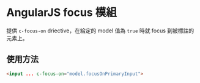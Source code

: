 # AngularJS focus 模組

提供 `c-focus-on` driective，在給定的 model 值為 `true` 時就 focus 到被標註的元素上。

## 使用方法

```html
<input ... c-focus-on="model.focusOnPrimaryInput">
```
